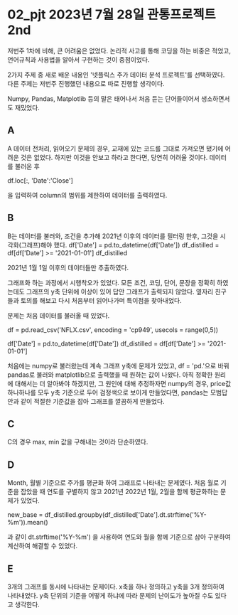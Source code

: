 # 02_pjt 2023년 7월 28일 관통프로젝트 2nd

저번주 1차에 비해, 큰 어려움은 없었다. 논리적 사고를 통해 코딩을 하는 비중은 적었고, 언어규칙과 사용법을 알아서 구현하는 것이 중점이었다.

2가지 주제 중 새로 배운 내용인 '넷플릭스 주가 데이터 분석 프로젝트'를 선택하였다. 다른 주제는 저번주 진행했던 내용으로 따로 진행할 생각이다.

Numpy, Pandas, Matplotlib 등의 말은 태어나서 처음 듣는 단어들이어서 생소하면서도 재밌었다.

## A
A 데이터 전처리, 읽어오기 문제의 경우, 교재에 있는 코드를 그대로 가져오면 됐기에 어려운 것은 없었다. 하지만 이것을 안보고 하라고 한다면, 당연히 어려울 것이다.
데이터를 불러온 후 

df.loc[:, 'Date':'Close']

을 입력하여 column의 범위를 제한하여 데이터를 출력하였다.

## B
B는 데이터를 불러와, 조건을 추가해 2021년 이후의 데이터를 필터링 한후, 그것을 시각화(그래프)해야 했다. 
df['Date'] = pd.to_datetime(df['Date'])
df_distilled = df[df['Date'] >= '2021-01-01']
df_distilled

2021년 1월 1일 이후의 데이터들만 추출하였다.


그래프화 하는 과정에서 시행착오가 있었다. 모든 조건, 코딩, 단어, 문장을 정확히 하였는데도 그래프의 y축 단위에 이상이 있어 답안 그래프가 출력되지 않았다. 옆자리 친구들과 토의를 해보고 다시 처음부터 읽어나가며 특이점을 찾아내었다.

문제는 처음 데이터를 불러올 때 있었다.

df = pd.read_csv('NFLX.csv', encoding = 'cp949', usecols = range(0,5))

df['Date'] = pd.to_datetime(df['Date'])
df_distilled = df[df['Date'] >= '2021-01-01']

처음에는 numpy로 불러왔는데 계속 그래프 y축에 문제가 있었고, df = 'pd.'으로 바꿔 pandas로 불러와 matplotlib으로 출력했을 때 원하는 값이 나왔다.
아직 정확한 원리에 대해서는 더 알아봐야 하겠지만,
그 원인에 대해 추정하자면 numpy의 경우, price값 하나하나를 모두 y축 기준으로 두어 검정색으로 보이게 만들었다면, pandas는 모범답안과 같이 적절한 기준값을 잡아 그래프를 깔끔하게 만들었다.



## C
C의 경우 max, min 값을 구해내는 것이라 단순하였다.

## D
Month, 월별 기준으로 주가를 평균화 하여 그래프로 나타내는 문제였다.
처음 월로 기준을 잡았을 때 연도를 구별하지 않고 2021년 2022년 1월, 2월을 함께 평균화하는 문제가 있었다.

new_base = df_distilled.groupby(df_distilled['Date'].dt.strftime('%Y-%m')).mean()

과 같이 dt.strftime('%Y-%m') 을 사용하여 연도와 월을 함께 기준으로 삼아 구분하여 계산하여 해결할 수 있었다.

## E
3개의 그래프를 동시에 나타내는 문제이다.
x축을 하나 정의하고 y축을 3개 정의하여 나타내었다.
y축 단위의 기준을 어떻게 하냐에 따라 문제의 난이도가 높아질 수도 있다고 생각한다.


